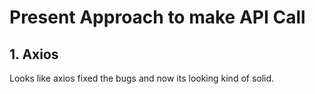 # Present Approach to make API Call

## 1. Axios
Looks like axios fixed the bugs and now its looking kind of solid.